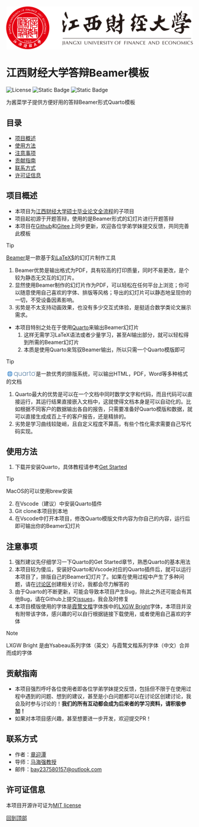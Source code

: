 [![jxufe](imgs/logos/江西财经大学-logo.svg)](https://www.jxufe.edu.cn/)

# 江西财经大学答辩Beamer模板

![License](https://custom-icon-badges.demolab.com/github/license/MaxforCherubim/Jxufe-thesis-defence-Beamer-template?logo=law) ![Static Badge](https://img.shields.io/badge/LaTeX-Beamer?logo=latex&logoColor=%23008080) ![Static Badge](https://img.shields.io/badge/Quarto-Beamer?logo=quarto&logoColor=%2339729E)

为酱菜学子提供方便好用的答辩Beamer形式Quarto模板

## 目录

- [项目概述​](#项目概述)
- [使用方法​](#使用方法)
- [注意事项​](#注意事项)
- [贡献指南​](#贡献指南)
- [联系方式​](#联系方式)
- [许可证信息​](#许可证信息)

## 项目概述​

- 本项目为[江西财经大学硕士毕业论文全流程]的子项目
- 项目起初源于开题答辩，使用的是Beamer形式的幻灯片进行开题答辩
- 本项目在[Github]和[Gitee]上同步更新，欢迎各位学弟学妹提交反馈，共同完善此模板

> [!TIP]
> [Beamer]是一款基于[$\LaTeX$]的幻灯片制作工具
>   1. Beamer优势是输出格式为PDF，具有较高的打印质量，同时不易更改，是个较为静态无交互的幻灯片。
>   2. 显然使用Beamer制作的幻灯片作为PDF，可以轻松在任何平台上浏览；你可以随意使用自己喜欢的字体、排版等风格；导出的幻灯片可以静态地呈现你的一切，不受设备因素影响。
>   3. 劣势是不太支持动画效果，也没有多少交互式体验，是挺适合数学类论文展示需求。

- 本项目特别之处在于使用[Quarto]来输出Beamer幻灯片
    1. 这样无需学习LaTeX语法或者少量学习，甚至AI输出部分，就可以轻松得到所需的Beamer幻灯片
    2. 本质是使用Quarto来驾驭Beamer输出，所以只需一个Quarto模版即可

> [!TIP]
> <a href="https://quarto.org/"><img src="imgs/logos/quarto.png" style="vertical-align: middle; margin-top: -2px" width="80"></a>是一款优秀的排版系统，可以输出HTML，PDF，Word等多种格式的文档
>   1. Quarto最大的优势是可以在一个文档中同时数学文字和代码，而且代码可以直接运行，其运行结果直接嵌入文档中，这就使得文档本身是可以自动化的。比如根据不同客户的数据输出各自的报告，只需要准备好Quarto模版和数据，就可以直接生成成百上千的客户报告，还是精排的。
>   2. 劣势是学习曲线较陡峭，且自定义程度不算高，有些个性化需求需要自己写代码实现。

## 使用方法​

1. 下载并安装Quarto，具体教程请参考[Get Started]

> [!TIP]
> MacOS的可以使用brew安装

2. 在Vscode（建议）中安装Quarto插件
3. Git clone本项目到本地
4. 在Vscode中打开本项目，修改Quarto模版文件内容为你自己的内容，运行后即可输出你的Beamer幻灯片

## 注意事项​

1. 强烈建议先仔细学习一下Quarto的Get Started章节，熟悉Quarto的基本用法
2. 本项目较为傻瓜，安装好Quarto和Vscode对应的Quarto插件后，就可以运行本项目了，排版自己的Beamer幻灯片了。如果在使用过程中产生了多种问题，请在[讨论区]创建相关讨论，我都会尽力解答的
3. 由于Quarto的不断更新，可能会导致本项目产生Bug，除此之外还可能会有其他Bug，请在Github上提交[issues]，我会及时修复
4. 本项目模版使用的字体是[霞鹜文楷]字体族中的[LXGW Bright]字体，本项目并没有附带该字体，感兴趣的可以自行根据链接下载使用，或者使用自己喜欢的字体

> [!NOTE]
> LXGW Bright 是由Ysabeau系列字体（英文）与霞鹜文楷系列字体（中文）合并而成的字体

## 贡献指南​

- 本项目强烈呼吁各位使用者即各位学弟学妹提交反馈，包括但不限于在使用过程中遇到的问题、想到的建议，甚至是小白问题都可以在讨论区创建讨论，我会及时参与讨论的！**我们的所有互动都会成为后来者的学习资料，请积极参加！**
- 如果对本项目感兴趣，甚至想要进一步开发，欢迎提交PR！

## 联系方式​

- 作者：[章迎潭]
- 导师：[马海强教授]
- 邮件：<EMAIL>bay237580157@outlook.com</EMAIL>

## 许可证信息​

本项目开源许可证为[MIT license]

[回到顶部](#目录)

<!-- 引用链接 -->
[江西财经大学硕士毕业论文全流程]: https://github.com/MaxforCherubim/Jxufe-master-thesis-process
[Github]: https://github.com/MaxforCherubim/Jxufe-thesis-defence-Beamer-template
[Gitee]: https://gitee.com/MaxforCherubim/Jxufe-thesis-defence-Beamer-template
[Beamer]: https://github.com/josephwright/beamer
[$\LaTeX$]: https://www.latex-project.org/
[Quarto]: https://quarto.org/
[Get Started]: https://quarto.org/docs/get-started/
[讨论区]: https://github.com/MaxforCherubim/Jxufe-thesis-defence-Beamer-template/discussions
[issues]: https://github.com/MaxforCherubim/Jxufe-thesis-defence-Beamer-template/issues
[霞鹜文楷]: https://github.com/lxgw/LxgwWenKai
[LXGW Bright]: https://github.com/lxgw/LxgwBright
[章迎潭]: https://github.com/MaxforCherubim
[马海强教授]: https://stat.jxufe.edu.cn/news-show-7166.html
[MIT license]: https://opensource.org/licenses/MIT
